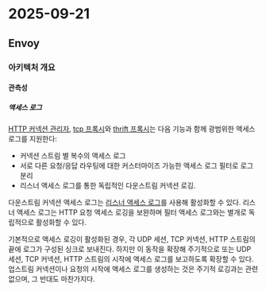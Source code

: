 # 2025-09-21

## Envoy

### 아키텍처 개요

#### 관측성

##### 액세스 로그

[HTTP 커넥션 관리자][arch-http-http-connection-management], [tcp 프록시][arch-listeners-listener-filters-tcp-proxy-filter]와 [thrift 프록시][config-listeners-network-filters-thrift-proxy]는 다음 기능과 함께 광범위한 액세스 로그를 지원한다:

* 커넥션 스트림 별 복수의 액세스 로그
* 서로 다른 요청/응답 라우팅에 대한 커스터마이즈 가능한 액세스 로그 필터로 로그 분리
* 리스너 액세스 로그를 통한 독립적인 다운스트림 커넥션 로깅.

다운스트림 커넥션 액세스 로그는 [리스너 액세스 로그][api-listeners-listener-configuration-listener-access-log]를 사용해 활성화할 수 있다. 리스너 액세스 로그는 HTTP 요청 액세스 로깅을 보완하며 필터 액세스 로그와는 별개로 독립적으로 활성화할 수 있다.

기본적으로 액세스 로깅이 활성화된 경우, 각 UDP 세션, TCP 커넥션, HTTP 스트림의 끝에 로그가 구성된 싱크로 보내진다. 하지만 이 동작을 확장해 주기적으로 또는 UDP 세션, TCP 커넥션, HTTP 스트림의 시작에 액세스 로그를 보고하도록 확장할 수 있다. 업스트림 커넥션이나 요청의 시작에 액세스 로그를 생성하는 것은 주기적 로깅과는 관련 없으며, 그 반대도 마찬가지다.

[arch-http-http-connection-management]: https://www.envoyproxy.io/docs/envoy/latest/intro/arch_overview/http/http_connection_management#arch-overview-http-conn-man
[arch-listeners-listener-filters-tcp-proxy-filter]: https://www.envoyproxy.io/docs/envoy/latest/intro/arch_overview/listeners/listener_filters#arch-overview-tcp-proxy
[config-listeners-network-filters-thrift-proxy]: https://www.envoyproxy.io/docs/envoy/latest/configuration/listeners/network_filters/thrift_proxy_filter#config-network-filters-thrift-proxy
[api-listeners-listener-configuration-listener-access-log]: https://www.envoyproxy.io/docs/envoy/latest/api-v3/config/listener/v3/listener.proto#envoy-v3-api-field-config-listener-v3-listener-access-log
